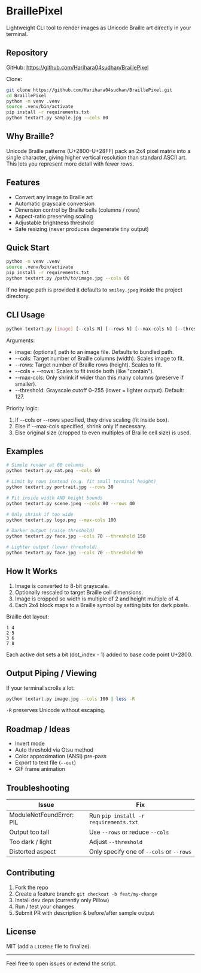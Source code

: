 # BraillePixel

Lightweight CLI tool to render images as Unicode Braille art directly in your terminal.

## Repository
GitHub: https://github.com/Harihara04sudhan/BraillePixel

Clone:
```bash
git clone https://github.com/Harihara04sudhan/BraillePixel.git
cd BraillePixel
python -m venv .venv
source .venv/bin/activate
pip install -r requirements.txt
python textart.py sample.jpg --cols 80
```

## Why Braille?
Unicode Braille patterns (U+2800–U+28FF) pack an 2x4 pixel matrix into a single character, giving higher vertical resolution than standard ASCII art. This lets you represent more detail with fewer rows.

## Features
- Convert any image to Braille art
- Automatic grayscale conversion
- Dimension control by Braille cells (columns / rows)
- Aspect-ratio preserving scaling
- Adjustable brightness threshold
- Safe resizing (never produces degenerate tiny output)

## Quick Start
```bash
python -m venv .venv
source .venv/bin/activate
pip install -r requirements.txt
python textart.py /path/to/image.jpg --cols 80
```
If no image path is provided it defaults to `smiley.jpeg` inside the project directory.

## CLI Usage
```bash
python textart.py [image] [--cols N] [--rows N] [--max-cols N] [--threshold T]
```
Arguments:
- image: (optional) path to an image file. Defaults to bundled path.
- --cols: Target number of Braille columns (width). Scales image to fit.
- --rows: Target number of Braille rows (height). Scales to fit.
- --cols + --rows: Scales to fit inside both (like "contain").
- --max-cols: Only shrink if wider than this many columns (preserve if smaller).
- --threshold: Grayscale cutoff 0–255 (lower = lighter output). Default: 127.

Priority logic:
1. If --cols or --rows specified, they drive scaling (fit inside box).
2. Else if --max-cols specified, shrink only if necessary.
3. Else original size (cropped to even multiples of Braille cell size) is used.

## Examples
```bash
# Simple render at 60 columns
python textart.py cat.png --cols 60

# Limit by rows instead (e.g. fit small terminal height)
python textart.py portrait.jpg --rows 30

# Fit inside width AND height bounds
python textart.py scene.jpeg --cols 80 --rows 40

# Only shrink if too wide
python textart.py logo.png --max-cols 100

# Darker output (raise threshold)
python textart.py face.jpg --cols 70 --threshold 150

# Lighter output (lower threshold)
python textart.py face.jpg --cols 70 --threshold 90
```

## How It Works
1. Image is converted to 8-bit grayscale.
2. Optionally rescaled to target Braille cell dimensions.
3. Image is cropped so width is multiple of 2 and height multiple of 4.
4. Each 2x4 block maps to a Braille symbol by setting bits for dark pixels.

Braille dot layout:
```
1 4
2 5
3 6
7 8
```
Each active dot sets a bit (dot_index - 1) added to base code point U+2800.

## Output Piping / Viewing
If your terminal scrolls a lot:
```bash
python textart.py image.jpg --cols 100 | less -R
```
`-R` preserves Unicode without escaping.

## Roadmap / Ideas
- Invert mode
- Auto threshold via Otsu method
- Color approximation (ANSI) pre-pass
- Export to text file (`--out`)
- GIF frame animation

## Troubleshooting
| Issue | Fix |
|-------|-----|
| ModuleNotFoundError: PIL | Run `pip install -r requirements.txt` |
| Output too tall | Use `--rows` or reduce `--cols` |
| Too dark / light | Adjust `--threshold` |
| Distorted aspect | Only specify one of `--cols` or `--rows` |

## Contributing
1. Fork the repo
2. Create a feature branch: `git checkout -b feat/my-change`
3. Install dev deps (currently only Pillow)
4. Run / test your changes
5. Submit PR with description & before/after sample output

## License
MIT (add a `LICENSE` file to finalize).

---
Feel free to open issues or extend the script.
